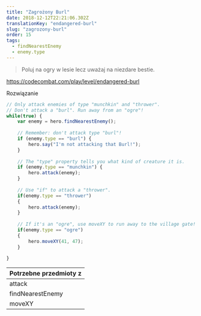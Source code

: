 ```yaml
---
title: "Zagrożony Burl"
date: 2018-12-12T22:21:06.302Z
translationKey: "endangered-burl"
slug: "zagrozony-burl"
order: 15
tags:
  - findNearestEnemy
  - enemy.type
---
```


> Poluj na ogry w lesie lecz uważaj na  niezdare bestie.

https://codecombat.com/play/level/endangered-burl

Rozwiązanie

```javascript
// Only attack enemies of type "munchkin" and "thrower".
// Don't attack a "burl". Run away from an "ogre"!
while(true) {
    var enemy = hero.findNearestEnemy();
    
    // Remember: don't attack type "burl"!
    if (enemy.type == "burl") {
        hero.say("I'm not attacking that Burl!");
    }
    
    // The "type" property tells you what kind of creature it is.
    if (enemy.type == "munchkin") {
        hero.attack(enemy);
    }
    
    // Use "if" to attack a "thrower".
    if(enemy.type == "thrower")
    {
        hero.attack(enemy);
    }    
    
    // If it's an "ogre", use moveXY to run away to the village gate!
    if(enemy.type == "ogre")
    {
        hero.moveXY(41, 47);
    }    
    
}

```

Potrzebne przedmioty z |
--- |
attack |
findNearestEnemy |
moveXY |


